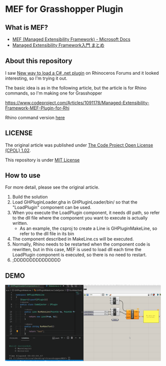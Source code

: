 # MEF for Grasshopper Plugin

## What is MEF?

- [MEF (Managed Extensibility Framework) - Microsoft Docs](https://docs.microsoft.com/ja-jp/dotnet/framework/mef/)
- [Managed Extensibility Framework入門 まとめ](https://blog.okazuki.jp/entry/20110507/1304772329)

## About this repository

I saw [New way to load a C# .net plugin](https://discourse.mcneel.com/t/new-way-to-load-a-c-net-plugin/31284) on Rhinoceros Forums and it looked interesting, so I'm trying it out. 

The basic idea is as in the following article, but the article is for Rhino commands, so I'm making one for Grasshopper

https://www.codeproject.com/Articles/1091178/Managed-Extensibility-Framework-MEF-Plugin-for-Rhi

Rhino command version [here](https://github.com/hrntsm/MEF-for-Rhinocoros-Plugin)

## LICENSE

The original article was published under [The Code Project Open License (CPOL) 1.02](https://www.codeproject.com/info/cpol10.aspx).

This repository is under [MIT License](https://github.com/hrntsm/MEF-for-Rhinocoros-Plugin/blob/main/LICENSE)

## How to use

For more detail, please see the original article.

1. Build the solution
1. Load GHPluginLoader.gha in GHPluginLoader/bin/ so that the "LoadPlugin" component can be used.
1. When you execute the LoadPlugin component, it needs dll path, so refer to the dll file where the component you want to execute is actually written.
    - As an example, the csproj to create a Line is GHPluginMakeLine, so refer to the dll file in its bin
1. The component described in MakeLine.cs will be executed.
1. Normally, Rhino needs to be restarted when the component code is rewritten, but in this case, MEF is used to load dll each time the LoadPlugin component is executed, so there is no need to restart.
1. ;DDDDDDDDDDDDDDD

## DEMO

![demo](./image/demo.gif)
